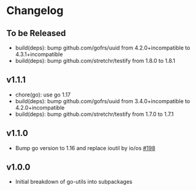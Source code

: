 # Changelog

## To be Released

* build(deps): bump github.com/gofrs/uuid from 4.2.0+incompatible to 4.3.1+incompatible
* build(deps): bump github.com/stretchr/testify from 1.8.0 to 1.8.1

## v1.1.1

* chore(go): use go 1.17
* build(deps): bump github.com/gofrs/uuid from 3.4.0+incompatible to 4.2.0+incompatible
* build(deps): bump github.com/stretchr/testify from 1.7.0 to 1.7.1

## v1.1.0

* Bump go version to 1.16 and replace ioutil by io/os [#198](https://github.com/Scalingo/go-utils/pull/198)

## v1.0.0

* Initial breakdown of go-utils into subpackages
